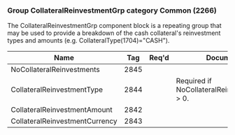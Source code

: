 ### Group CollateralReinvestmentGrp category Common (2266)

The CollateralReinvestmentGrp component block is a repeating group that may be used to provide a breakdown of the cash collateral's reinvestment types and amounts (e.g. CollateralType(1704)="CASH").

| Name                           | Tag  | Req'd | Documentation                                    |
|--------------------------------|------|----------|--------------------------------------------------|
| NoCollateralReinvestments      | 2845 |       |                                                  |
| CollateralReinvestmentType     | 2844 |       | Required if NoCollateralReinvestments(2845) > 0. |
| CollateralReinvestmentAmount   | 2842 |       |                                                  |
| CollateralReinvestmentCurrency | 2843 |       |                                                  |

